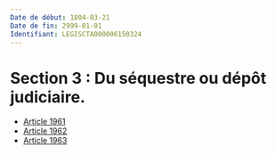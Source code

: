 ```yaml
---
Date de début: 1804-03-21
Date de fin: 2999-01-01
Identifiant: LEGISCTA000006150324
---
```


<h1>Section 3 : Du séquestre ou dépôt judiciaire.</h1>

- [Article 1961](article_1961.md)
- [Article 1962](article_1962.md)
- [Article 1963](article_1963.md)
